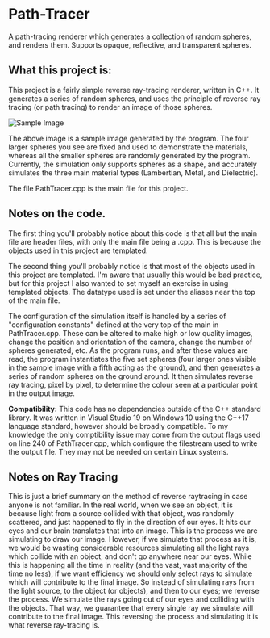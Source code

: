 # Path-Tracer

A path-tracing renderer which generates a collection of random spheres, and renders them. Supports opaque, reflective, and transparent spheres.

## What this project is: ##

This project is a fairly simple reverse ray-tracing renderer, written in C++. It generates a series of random spheres, and uses the principle of reverse ray tracing (or path tracing) to render an image of those spheres.

![Sample Image](https://i.imgur.com/VWLTA9w.png)

The above image is a sample image generated by the program. The four larger spheres you see are fixed and used to demonstrate the materials, whereas all the smaller spheres are randomly generated by the program.
Currently, the simulation only supports spheres as a shape, and accurately simulates the three main material types (Lambertian, Metal, and Dielectric).

The file PathTracer.cpp is the main file for this project.

## Notes on the code. ##

The first thing you'll probably notice about this code is that all but the main file are header files, with only the main file being a .cpp. This is because the objects used in this project are templated.

The second thing you'll probably notice is that most of the objects used in this project are templated. I'm aware that usually this would be bad practice, but for this project I also wanted to set myself an exercise in using templated objects. The datatype used is set under the aliases near the top of the main file.

The configuration of the simulation itself is handled by a series of "configuration constants" defined at the very top of the main in PathTracer.cpp. These can be altered to make high or low quality images, change the position and orientation of the camera, change the number of spheres generated, etc.
As the program runs, and after these values are read, the program instantiates the five set spheres (four larger ones visible in the sample image with a fifth acting as the ground), and then generates a series of random spheres on the ground around.
It then simulates reverse ray tracing, pixel by pixel, to determine the colour seen at a particular point in the output image.

**Compatibility:** This code has no dependencies outside of the C++ standard library. It was written in Visual Studio 19 on Windows 10 using the C++17 language standard, however should be broadly compatible. To my knowledge the only comptibility issue may come from the output flags used on line 240 of PathTracer.cpp, which configure the filestream used to write the output file. They may not be needed on certain Linux systems. 

## Notes on Ray Tracing ##

This is just a brief summary on the method of reverse raytracing in case anyone is not familiar.
In the real world, when we see an object, it is because light from a source collided with that object, was randomly scattered, and just happened to fly in the direction of our eyes. It hits our eyes and our brain translates that into an image.
This is the process we are simulating to draw our image. However, if we simulate that process as it is, we would be wasting considerable resources simulating all the light rays which collide with an object, and don't go anywhere near our eyes. While this is happening all the time in reality (and the vast, vast majority of the time no less), if we want efficiency we should only select rays to simulate which will contribute to the final image.
So instead of simulating rays from the light source, to the object (or objects), and then to our eyes; we reverse the process. We simulate the rays going out of our eyes and colliding with the objects. That way, we guarantee that every single ray we simulate will contribute to the final image.
This reversing the process and simulating it is what reverse ray-tracing is.
